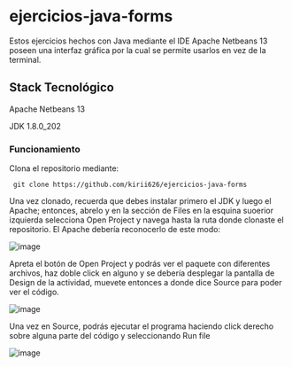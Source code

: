# ejercicios-java-forms
Estos ejercicios hechos con Java mediante el IDE Apache Netbeans 13 poseen una interfaz gráfica por la cual se permite usarlos en vez de la terminal.

## Stack Tecnológico 
Apache Netbeans 13 

JDK 1.8.0_202

### Funcionamiento
Clona el repositorio mediante:

     git clone https://github.com/kirii626/ejercicios-java-forms

Una vez clonado, recuerda que debes instalar primero el JDK y luego el Apache; entonces, abrelo y en la sección de Files en la esquina suoerior izquierda selecciona Open Project y navega hasta la ruta donde clonaste el repositorio. El Apache debería reconocerlo de este modo:  

![image](https://github.com/user-attachments/assets/c0a3f695-f596-479b-b200-7cf0b34fb270)

Apreta el botón de Open Project y podrás ver el paquete con diferentes archivos, haz doble click en alguno y se debería desplegar la pantalla de Design de la actividad, muevete entonces a donde dice Source para poder ver el código. 

![image](https://github.com/user-attachments/assets/f6599b3c-8bd4-4688-84bf-ed0e6b86e80c)


Una vez en Source, podrás ejecutar el programa haciendo click derecho sobre alguna parte del código y seleccionando Run file

![image](https://github.com/user-attachments/assets/fc9e8eb5-743e-4a56-a6c5-cc1e222c5844)
